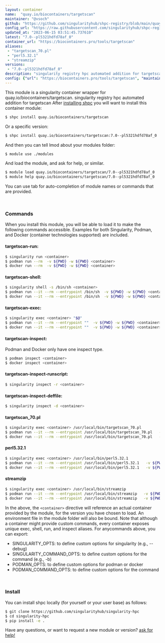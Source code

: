 ```yaml
---
layout: container
name:  "quay.io/biocontainers/targetscan"
maintainer: "@vsoch"
github: "https://github.com/singularityhub/shpc-registry/blob/main/quay.io/biocontainers/targetscan/container.yaml"
config_url: "https://raw.githubusercontent.com/singularityhub/shpc-registry/main/quay.io/biocontainers/targetscan/container.yaml"
updated_at: "2023-06-15 03:51:45.737610"
latest: "7.0--pl5321hdfd78af_0"
container_url: "https://biocontainers.pro/tools/targetscan"
aliases:
 - "targetscan_70.pl"
 - "perl5.32.1"
 - "streamzip"
versions:
 - "7.0--pl5321hdfd78af_0"
description: "singularity registry hpc automated addition for targetscan"
config: {"url": "https://biocontainers.pro/tools/targetscan", "maintainer": "@vsoch", "description": "singularity registry hpc automated addition for targetscan", "latest": {"7.0--pl5321hdfd78af_0": "sha256:766449d7116d75961221a8937ee2687a815992b1ea5d4bff008e98bf5f7e9ac4"}, "tags": {"7.0--pl5321hdfd78af_0": "sha256:766449d7116d75961221a8937ee2687a815992b1ea5d4bff008e98bf5f7e9ac4"}, "docker": "quay.io/biocontainers/targetscan", "aliases": {"targetscan_70.pl": "/usr/local/bin/targetscan_70.pl", "perl5.32.1": "/usr/local/bin/perl5.32.1", "streamzip": "/usr/local/bin/streamzip"}}
---
```


This module is a singularity container wrapper for quay.io/biocontainers/targetscan.
singularity registry hpc automated addition for targetscan
After [installing shpc](#install) you will want to install this container module:


```bash
$ shpc install quay.io/biocontainers/targetscan
```

Or a specific version:

```bash
$ shpc install quay.io/biocontainers/targetscan:7.0--pl5321hdfd78af_0
```

And then you can tell lmod about your modules folder:

```bash
$ module use ./modules
```

And load the module, and ask for help, or similar.

```bash
$ module load quay.io/biocontainers/targetscan/7.0--pl5321hdfd78af_0
$ module help quay.io/biocontainers/targetscan/7.0--pl5321hdfd78af_0
```

You can use tab for auto-completion of module names or commands that are provided.

<br>

### Commands

When you install this module, you will be able to load it to make the following commands accessible.
Examples for both Singularity, Podman, and Docker (container technologies supported) are included.

#### targetscan-run:

```bash
$ singularity run <container>
$ podman run --rm  -v ${PWD} -w ${PWD} <container>
$ docker run --rm  -v ${PWD} -w ${PWD} <container>
```

#### targetscan-shell:

```bash
$ singularity shell -s /bin/sh <container>
$ podman run --it --rm --entrypoint /bin/sh  -v ${PWD} -w ${PWD} <container>
$ docker run --it --rm --entrypoint /bin/sh  -v ${PWD} -w ${PWD} <container>
```

#### targetscan-exec:

```bash
$ singularity exec <container> "$@"
$ podman run --it --rm --entrypoint ""  -v ${PWD} -w ${PWD} <container> "$@"
$ docker run --it --rm --entrypoint ""  -v ${PWD} -w ${PWD} <container> "$@"
```

#### targetscan-inspect:

Podman and Docker only have one inspect type.

```bash
$ podman inspect <container>
$ docker inspect <container>
```

#### targetscan-inspect-runscript:

```bash
$ singularity inspect -r <container>
```

#### targetscan-inspect-deffile:

```bash
$ singularity inspect -d <container>
```


#### targetscan_70.pl

```bash
$ singularity exec <container> /usr/local/bin/targetscan_70.pl
$ podman run --it --rm --entrypoint /usr/local/bin/targetscan_70.pl   -v ${PWD} -w ${PWD} <container> -c " $@"
$ docker run --it --rm --entrypoint /usr/local/bin/targetscan_70.pl   -v ${PWD} -w ${PWD} <container> -c " $@"
```


#### perl5.32.1

```bash
$ singularity exec <container> /usr/local/bin/perl5.32.1
$ podman run --it --rm --entrypoint /usr/local/bin/perl5.32.1   -v ${PWD} -w ${PWD} <container> -c " $@"
$ docker run --it --rm --entrypoint /usr/local/bin/perl5.32.1   -v ${PWD} -w ${PWD} <container> -c " $@"
```


#### streamzip

```bash
$ singularity exec <container> /usr/local/bin/streamzip
$ podman run --it --rm --entrypoint /usr/local/bin/streamzip   -v ${PWD} -w ${PWD} <container> -c " $@"
$ docker run --it --rm --entrypoint /usr/local/bin/streamzip   -v ${PWD} -w ${PWD} <container> -c " $@"
```



In the above, the `<container>` directive will reference an actual container provided
by the module, for the version you have chosen to load. An environment file in the
module folder will also be bound. Note that although a container
might provide custom commands, every container exposes unique exec, shell, run, and
inspect aliases. For anycommands above, you can export:

 - SINGULARITY_OPTS: to define custom options for singularity (e.g., --debug)
 - SINGULARITY_COMMAND_OPTS: to define custom options for the command (e.g., -b)
 - PODMAN_OPTS: to define custom options for podman or docker
 - PODMAN_COMMAND_OPTS: to define custom options for the command

<br>

### Install

You can install shpc locally (for yourself or your user base) as follows:

```bash
$ git clone https://github.com/singularityhub/singularity-hpc
$ cd singularity-hpc
$ pip install -e .
```

Have any questions, or want to request a new module or version? [ask for help!](https://github.com/singularityhub/singularity-hpc/issues)